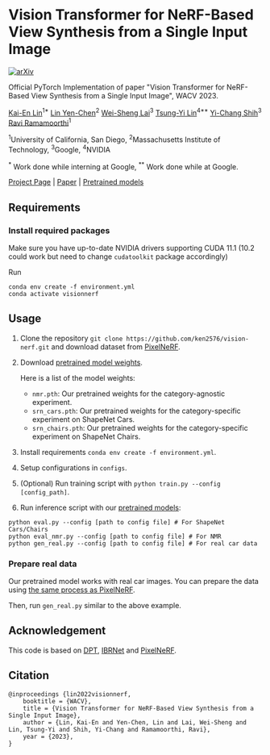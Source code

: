 # Vision Transformer for NeRF-Based View Synthesis from a Single Input Image

[![arXiv](https://img.shields.io/badge/arXiv-2207.05736-b31b1b.svg)](https://arxiv.org/abs/2207.05736)

Official PyTorch Implementation of paper "Vision Transformer for NeRF-Based View Synthesis from a Single Input Image", WACV 2023.

[Kai-En Lin](https://cseweb.ucsd.edu/~k2lin/)<sup>1*</sup>
[Lin Yen-Chen](https://yenchenlin.me/)<sup>2</sup>
[Wei-Sheng Lai](https://www.wslai.net/)<sup>3</sup>
[Tsung-Yi Lin](https://tsungyilin.info/)<sup>4**</sup>
[Yi-Chang Shih](https://www.yichangshih.com/)<sup>3</sup>
[Ravi Ramamoorthi](https://cseweb.ucsd.edu/~ravir/)<sup>1</sup>

<sup>1</sup>University of California, San Diego, <sup>2</sup>Massachusetts Institute of Technology, <sup>3</sup>Google, <sup>4</sup>NVIDIA

<sup>*</sup> Work done while interning at Google,
<sup>**</sup> Work done while at Google.


[Project Page](https://cseweb.ucsd.edu/~viscomp/projects/VisionNeRF/) | [Paper](https://arxiv.org/abs/2207.05736) | [Pretrained models]()

## Requirements

### Install required packages

Make sure you have up-to-date NVIDIA drivers supporting CUDA 11.1 (10.2 could work but need to change `cudatoolkit` package accordingly)

Run

```
conda env create -f environment.yml
conda activate visionnerf
```


## Usage

1. Clone the repository ```git clone https://github.com/ken2576/vision-nerf.git``` and download dataset from [PixelNeRF](https://github.com/sxyu/pixel-nerf#getting-the-data).

2. Download [pretrained model weights]().

    Here is a list of the model weights:

    * `nmr.pth`: Our pretrained weights for the category-agnostic experiment.
    * `srn_cars.pth`: Our pretrained weights for the category-specific experiment on ShapeNet Cars.
    * `srn_chairs.pth`: Our pretrained weights for the category-specific experiment on ShapeNet Chairs.


3. Install requirements ```conda env create -f environment.yml```.

4. Setup configurations in ```configs```.

5. (Optional) Run training script with ```python train.py --config [config_path]```.

6. Run inference script with our [pretrained models]():
```
python eval.py --config [path to config file] # For ShapeNet Cars/Chairs
python eval_nmr.py --config [path to config file] # For NMR
python gen_real.py --config [path to config file] # For real car data
```

### Prepare real data

Our pretrained model works with real car images.
You can prepare the data using [the same process as PixelNeRF](https://github.com/sxyu/pixel-nerf#real-car-images).

Then, run `gen_real.py` similar to the above example.

## Acknowledgement

This code is based on [DPT](https://github.com/isl-org/DPT), [IBRNet](https://github.com/googleinterns/IBRNet) and [PixelNeRF](https://github.com/sxyu/pixel-nerf).

## Citation
```
@inproceedings {lin2022visionnerf,
    booktitle = {WACV},
    title = {Vision Transformer for NeRF-Based View Synthesis from a Single Input Image},
    author = {Lin, Kai-En and Yen-Chen, Lin and Lai, Wei-Sheng and Lin, Tsung-Yi and Shih, Yi-Chang and Ramamoorthi, Ravi},
    year = {2023},
}
```